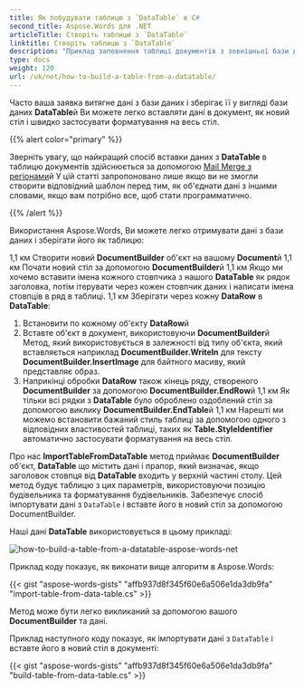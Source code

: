 ```yaml
---
title: Як побудувати таблицю з `DataTable` в C#
second_title: Aspose.Words для .NET
articleTitle: Створіть таблицю з `DataTable`
linktitle: Створіть таблицю з `DataTable`
description: "Приклад заповнення таблиці документів з зовнішньої бази даних C#й"
type: docs
weight: 120
url: /uk/net/how-to-build-a-table-from-a-datatable/
---
```


Часто ваша заявка витягне дані з бази даних і зберігає її у вигляді бази даних **DataTable**й Ви можете легко вставляти дані в документ, як новий стіл і швидко застосувати форматування на весь стіл.

{{% alert color="primary" %}}

Зверніть увагу, що найкращий спосіб вставки даних з **DataTable** в таблицю документів здійснюється за допомогою [Mail Merge з регіонами](/words/net/types-of-mail-merge-operations/#mail-merge-with-regions)й У цій статті запропоновано лише якщо ви не змогли створити відповідний шаблон перед тим, як об'єднати дані з іншими словами, якщо вам потрібно все, щоб стати программатично.

{{% /alert %}}

Використання Aspose.Words, Ви можете легко отримувати дані з бази даних і зберігати його як таблицю:

1,1 км Створити новий **DocumentBuilder** об'єкт на вашому **Document**й
1,1 км Почати новий стіл за допомогою **DocumentBuilder**й
1,1 км Якщо ми хочемо вставити імена кожного стовпчика з нашого **DataTable** як рядок заголовка, потім ітерувати через кожен стовпчик даних і написати імена стовпців в ряд в таблиці.
1,1 км Зберігати через кожну **DataRow** в **DataTable**:
   1. Встановити по кожному об'єкту **DataRow**й
   1. Вставте об'єкт в документ, використовуючи **DocumentBuilder**й Метод, який використовується в залежності від типу об'єкта, який вставляється наприклад **DocumentBuilder.Writeln** для тексту **DocumentBuilder.InsertImage** для байтного масиву, який представляє образ.
   1. Наприкінці обробки **DataRow** також кінець ряду, створеного **DocumentBuilder** за допомогою **DocumentBuilder.EndRow**й
1,1 км Як тільки всі рядки з **DataTable** було оброблено оздоблений стіл за допомогою виклику **DocumentBuilder.EndTable**й
1,1 км Нарешті ми можемо встановити бажаний стиль таблиці за допомогою одного з відповідних властивостей таблиці, таких як **Table.StyleIdentifier** автоматично застосувати форматування на весь стіл.

Про нас **ImportTableFromDataTable** метод приймає **DocumentBuilder** об'єкт, **DataTable** що містить дані і прапор, який визначає, якщо заголовок стовпця від **DataTable** входить у верхній частині столу. Цей метод будує таблицю з цих параметрів, використовуючи позицію будівельника та форматування будівельників. Забезпечує спосіб імпортувати дані з `DataTable` і вставте його в новий стіл за допомогою DocumentBuilder.

Наші дані **DataTable** використовується в цьому прикладі:

![how-to-build-a-table-from-a-datatable-aspose-words-net](/words/net/how-to-build-a-table-from-a-datatable/how-to-build-a-table-from-a-datatable-1.png)

Приклад коду показує, як виконати вище алгоритм в Aspose.Words:

{{< gist "aspose-words-gists" "affb937d8f345f60e6a506e1da3db9fa" "import-table-from-data-table.cs" >}}

Метод може бути легко викликаний за допомогою вашого **DocumentBuilder** та дані.

Приклад наступного коду показує, як імпортувати дані з `DataTable` і вставте його в новий стіл в документі:

{{< gist "aspose-words-gists" "affb937d8f345f60e6a506e1da3db9fa" "build-table-from-data-table.cs" >}}
